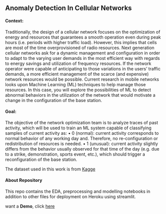 ## Anomaly Detection In Cellular Networks

#### Context:
Traditionally, the design of a cellular network focuses on the optimization of energy and resources that guarantees a smooth operation even during peak hours (i.e. periods with higher traffic load). However, this implies that cells are most of the time overprovisioned of radio resources. Next generation cellular networks ask for a dynamic management and configuration in order to adapt to the varying user demands in the most efficient way with regards to energy savings and utilization of frequency resources. If the network operator were capable of anticipating to those variations in the users’ traffic demands, a more efficient management of the scarce (and expensive) network resources would be possible.
Current research in mobile networks looks upon Machine Learning (ML) techniques to help manage those resources. In this case, you will explore the possibilities of ML to detect abnormal behaviors in the utilization of the network that would motivate a change in the configuration of the base station.

#### Goal:
The objective of the network optimization team is to analyze traces of past activity, which will be used to train an ML system capable of classifying samples of current activity as:
• 0 (normal): current activity corresponds to normal behavior of any working day and. Therefore, no re-configuration or redistribution of resources is needed.
• 1 (unusual): current activity slightly differs from the behavior usually observed for that time of the day (e.g. due to a strike, demonstration, sports event, etc.), which should trigger a reconfiguration of the base station.

The dataset used in this work is from [Kagge](https://www.kaggle.com/competitions/anomaly-detection-in-cellular-networks/overview)

#### About Repository

This repo contains the EDA, preprocessing and modelling notebooks in addition to other files for deployment on Heroku using streamlit. 

want a **Demo**, click [here](https://anomalydemo.herokuapp.com/)
